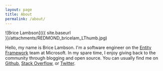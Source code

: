 ```yaml
---
layout: page
title: About
permalink: /about/
---
```


![Brice Lambson]({{ site.baseurl }}/attachments/REDMOND_bricelam_LThumb.jpg)

Hello, my name is Brice Lambson. I'm a software engineer on the [Entity Framework][1] team at Microsoft. In my spare
time, I enjoy giving back to the community through blogging and open source. You can usually find me on [Github][2],
[Stack Overflow][3], or [Twitter][4].


  [1]: http://msdn.com/data/ef
  [2]: https://github.com/bricelam
  [3]: http://stackoverflow.com/users/475031/bricelam
  [4]: https://twitter.com/bricelambs
